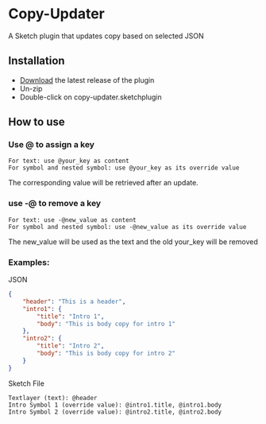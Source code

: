 # Copy-Updater

A Sketch plugin that updates copy based on selected JSON

## Installation

-   [Download](../../releases/latest/download/copy-updater.sketchplugin.zip) the latest release of the plugin
-   Un-zip
-   Double-click on copy-updater.sketchplugin

## How to use

### Use @ to assign a key

```
For text: use @your_key as content
For symbol and nested symbol: use @your_key as its override value
```

The corresponding value will be retrieved after an update.

### use -@ to remove a key

```
For text: use -@new_value as content
For symbol and nested symbol: use -@new_value as its override value
```

The new_value will be used as the text and the old your_key will be removed

### Examples:

JSON

```json
{
    "header": "This is a header",
    "intro1": {
        "title": "Intro 1",
        "body": "This is body copy for intro 1"
    },
    "intro2": {
        "title": "Intro 2",
        "body": "This is body copy for intro 2"
    }
}
```

Sketch File

```
Textlayer (text): @header
Intro Symbol 1 (override value): @intro1.title, @intro1.body
Intro Symbol 2 (override value): @intro2.title, @intro2.body
```
